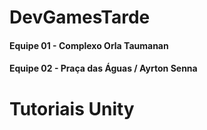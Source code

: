 # DevGamesTarde


#### Equipe 01 - Complexo Orla Taumanan

#### Equipe 02 - Praça das Águas / Ayrton Senna


# Tutoriais Unity


